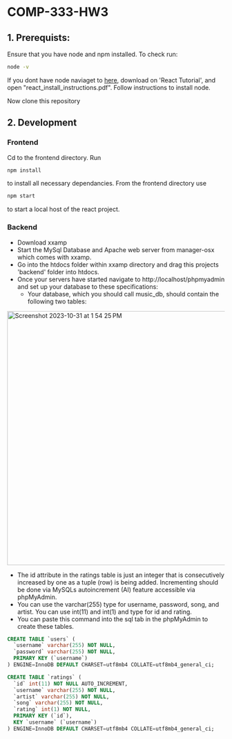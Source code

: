 # COMP-333-HW3
## 1. Prerequists:

Ensure that you have node and npm installed.
To check run: 
```bash
node -v
```
If you dont have node naviaget to [here](https://sebastianzimmeck.de/teaching/comp333/comp333.html), download on 'React Tutorial', and open "react_install_instructions.pdf".
Follow instructions to install node.

Now clone this repository
## 2. Development

### Frontend 
Cd to the frontend directory. Run
```bash
npm install
```
to install all necessary dependancies. 
From the frontend directory use
```bash
npm start
```
to start a local host of the react project.
### Backend
- Download xxamp
- Start the MySql Database and Apache web server from manager-osx which comes with xxamp.
- Go into the htdocs folder within xxamp directory and drag this projects 'backend' folder into htdocs.
- Once your servers have started navigate to http://localhost/phpmyadmin and set up your database to these specifications:
  - Your database, which you should call music_db, should contain the following two tables:
<img width="587" alt="Screenshot 2023-10-31 at 1 54 25 PM" src="https://github.com/JustinCasler/COMP-333-HW3/assets/97986810/448836bb-e3cd-4bfd-a492-5e54ece73838">

  - The id attribute in the ratings table is just an integer that is consecutively increased by one as a tuple (row) is being added. Incrementing should be done via MySQLs autoincrement (AI) feature accessible via phpMyAdmin.
  - You can use the varchar(255) type for username, password, song, and artist. You can use int(11) and int(1) and type for id and rating.
  - You can paste this command into the sql tab in the phpMyAdmin to create these tables.
```sql
CREATE TABLE `users` (
  `username` varchar(255) NOT NULL,
  `password` varchar(255) NOT NULL,
  PRIMARY KEY (`username`)
) ENGINE=InnoDB DEFAULT CHARSET=utf8mb4 COLLATE=utf8mb4_general_ci;

CREATE TABLE `ratings` (
  `id` int(11) NOT NULL AUTO_INCREMENT,
  `username` varchar(255) NOT NULL,
  `artist` varchar(255) NOT NULL,
  `song` varchar(255) NOT NULL,
  `rating` int(1) NOT NULL,
  PRIMARY KEY (`id`),
  KEY `username` (`username`)
) ENGINE=InnoDB DEFAULT CHARSET=utf8mb4 COLLATE=utf8mb4_general_ci;
```




